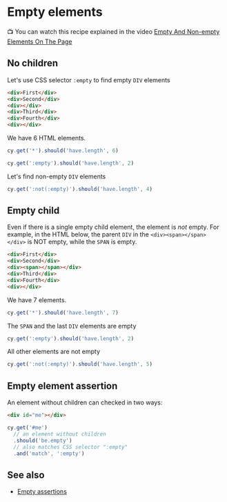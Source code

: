 # Empty elements

📺 You can watch this recipe explained in the video [Empty And Non-empty Elements On The Page](https://youtu.be/bwMFsmWM4fM)

## No children

Let's use CSS selector `:empty` to find empty `DIV` elements

<!-- fiddle Empty elements without children or text -->

```html
<div>First</div>
<div>Second</div>
<div></div>
<div>Third</div>
<div>Fourth</div>
<div></div>
```

We have 6 HTML elements.

```js
cy.get('*').should('have.length', 6)
```

```js
cy.get(':empty').should('have.length', 2)
```

Let's find non-empty `DIV` elements

```js
cy.get(':not(:empty)').should('have.length', 4)
```

<!-- fiddle-end -->

## Empty child

Even if there is a single empty child element, the element is _not_ empty. For example, in the HTML below, the parent `DIV` in the `<div><span></span></div>` is NOT empty, while the `SPAN` is empty.

<!-- fiddle Empty child element -->

```html
<div>First</div>
<div>Second</div>
<div><span></span></div>
<div>Third</div>
<div>Fourth</div>
<div></div>
```

We have 7 elements.

```js
cy.get('*').should('have.length', 7)
```

The `SPAN` and the last `DIV` elements are empty

```js
cy.get(':empty').should('have.length', 2)
```

All other elements are not empty

```js
cy.get(':not(:empty)').should('have.length', 5)
```

<!-- fiddle-end -->

## Empty element assertion

An element without children can checked in two ways:

<!-- fiddle Confirm an element is empty -->

```html
<div id="me"></div>
```

```js
cy.get('#me')
  // an element without children
  .should('be.empty')
  // also matches CSS selector ":empty"
  .and('match', ':empty')
```

<!-- fiddle-end -->

## See also

- [Empty assertions](./empty-assertion.md)
